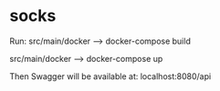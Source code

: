 # socks
Run:
src/main/docker --> docker-compose build

src/main/docker --> docker-compose up

Then Swagger will be available at:
localhost:8080/api
